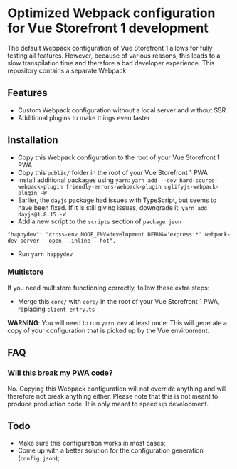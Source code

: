 # Optimized Webpack configuration for Vue Storefront 1 development
The default Webpack configuration of Vue Storefront 1 allows for fully testing all features. However, because of various reasons,
this leads to a slow transpilation time and therefore a bad developer experience. This repository contains a separate Webpack 

## Features
- Custom Webpack configuration without a local server and without SSR
- Additional plugins to make things even faster

## Installation
- Copy this Webpack configuration to the root of your Vue Storefront 1 PWA
- Copy this `public/` folder in the root of your Vue Storefront 1 PWA
- Install additional packages using `yarn`: `yarn add --dev hard-source-webpack-plugin friendly-errors-webpack-plugin uglifyjs-webpack-plugin -W`
- Earlier, the `dayjs` package had issues with TypeScript, but seems to have been fixed. If it is still giving issues, downgrade it: `yarn add dayjs@1.8.15 -W`
- Add a new script to the `scripts` section of `package.json`

```
"happydev": "cross-env NODE_ENV=development DEBUG='express:*' webpack-dev-server --open --inline --hot",
```

- Run `yarn happydev`

### Multistore
If you need multistore functioning correctly, follow these extra steps:
- Merge this `core/` with `core/` in the root of your Vue Storefront 1 PWA, replacing `client-entry.ts`

**WARNING**: You will need to run `yarn dev` at least once: This will generate a copy of your configuration
that is picked up by the Vue environment.


## FAQ
### Will this break my PWA code?
No. Copying this Webpack configuration will not override anything and will therefore not break anything either. Please note that
this is not meant to produce production code. It is only meant to speed up development.

## Todo
- Make sure this configuration works in most cases;
- Come up with a better solution for the configuration generation (`config.json`);

